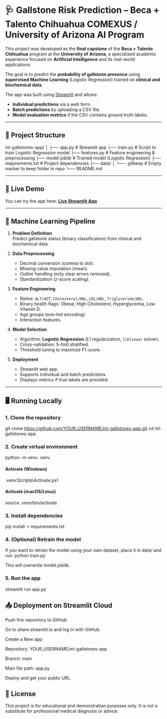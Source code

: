 # 🩺 Gallstone Risk Prediction – Beca + Talento Chihuahua COMEXUS / University of Arizona AI Program

This project was developed as the **final capstone** of the **Beca + Talento Chihuahua** program at the **University of Arizona**, a specialized academic experience focused on **Artificial Intelligence** and its real-world applications.

The goal is to predict the **probability of gallstone presence** using **supervised Machine Learning** (Logistic Regression) trained on **clinical and biochemical data**.

The app was built using [Streamlit](https://streamlit.io/) and allows:
- **Individual predictions** via a web form.
- **Batch predictions** by uploading a CSV file.
- **Model evaluation metrics** if the CSV contains ground truth labels.

---

## 📂 Project Structure
ml-gallstones-app/
│
├── app.py # Streamlit app
├── train.py # Script to train Logistic Regression model
├── features.py # Feature engineering & preprocessing
├── model.joblib # Trained model (Logistic Regression)
├── requirements.txt # Project dependencies
├── data/
│ └── .gitkeep # Empty marker to keep folder in repo
└── README.md

---

## 🚀 Live Demo

You can try the app here: **[Live Streamlit App](https://YOUR-APP-URL.streamlit.app)**

---

## 🧠 Machine Learning Pipeline

1. **Problem Definition**  
   Predict gallstone status (binary classification) from clinical and biochemical data.

2. **Data Preprocessing**  
   - Decimal conversion (comma to dot).  
   - Missing value imputation (mean).  
   - Outlier handling (only clear errors removed).  
   - Standardization (z-score scaling).

3. **Feature Engineering**  
   - Ratios: `ALT/AST`, `Cholesterol/HDL`, `LDL/HDL`, `Triglyceride/HDL`.  
   - Binary health flags: Obese, High Cholesterol, Hyperglycemia, Low Vitamin D.  
   - Age groups (one-hot encoding).  
   - Interaction features.

4. **Model Selection**  
   - Algorithm: **Logistic Regression** (L1 regularization, `liblinear` solver).  
   - Cross-validation: 5-fold stratified.  
   - Threshold tuning to maximize F1-score.

5. **Deployment**  
   - Streamlit web app.  
   - Supports individual and batch predictions.  
   - Displays metrics if true labels are provided.

---

## 🖥 Running Locally

### 1. Clone the repository
git clone https://github.com/YOUR_USERNAME/ml-gallstones-app.git
cd ml-gallstones-app

### 2. Create virtual environment
python -m venv .venv
#### Activate (Windows)
.venv\Scripts\Activate.ps1
#### Activate (macOS/Linux)
source .venv/bin/activate

### 3. Install dependencies
pip install -r requirements.txt

### 4. (Optional) Retrain the model
If you want to retrain the model using your own dataset, place it in data/ and run:
python train.py

This will overwrite model.joblib.

### 5. Run the app
streamlit run app.py

## 📤 Deployment on Streamlit Cloud

Push this repository to GitHub.

Go to share.streamlit.io and log in with GitHub.

Create a New app:

Repository: YOUR_USERNAME/ml-gallstones-app

Branch: main

Main file path: app.py

Deploy and get your public URL.


## 📜 License

This project is for educational and demonstration purposes only.
It is not a substitute for professional medical diagnosis or advice.

